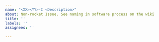 ```yaml
---
name: "<XX><YY>-I <Description>"
about: Non-rocket Issue. See naming in software process on the wiki
title: ''
labels: ''
assignees: ''

---
```



